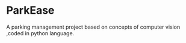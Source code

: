 # ParkEase
A parking management project based on concepts of computer vision ,coded in python language.
